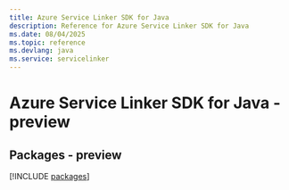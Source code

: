 ```yaml
---
title: Azure Service Linker SDK for Java
description: Reference for Azure Service Linker SDK for Java
ms.date: 08/04/2025
ms.topic: reference
ms.devlang: java
ms.service: servicelinker
---
```

# Azure Service Linker SDK for Java - preview
## Packages - preview
[!INCLUDE [packages](service-linker-index.md)]